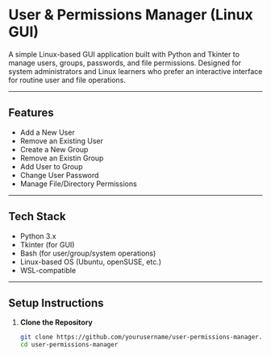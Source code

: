 # User & Permissions Manager (Linux GUI)

A simple Linux-based GUI application built with Python and Tkinter to manage users, groups, passwords, and file permissions. Designed for system administrators and Linux learners who prefer an interactive interface for routine user and file operations.

---

## Features

- Add a New User
- Remove an Existing User
- Create a New Group
- Remove an Existin Group
- Add User to Group
- Change User Password
- Manage File/Directory Permissions
 

---

##  Tech Stack

- Python 3.x
- Tkinter (for GUI)
- Bash (for user/group/system operations)
- Linux-based OS (Ubuntu, openSUSE, etc.)
- WSL-compatible

---

## Setup Instructions

1. **Clone the Repository**

   ```bash
   git clone https://github.com/yourusername/user-permissions-manager.git
   cd user-permissions-manager

